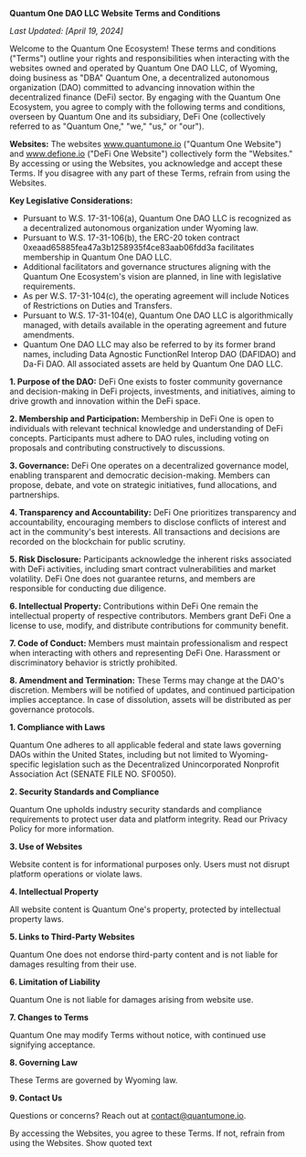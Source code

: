 **Quantum One DAO LLC Website Terms and Conditions**

*Last Updated: [April 19, 2024]*

Welcome to the Quantum One Ecosystem! These terms and conditions ("Terms") outline your rights and responsibilities when interacting with the websites owned and operated by Quantum One DAO LLC, of Wyoming, doing business as "DBA" Quantum One, a decentralized autonomous organization (DAO) committed to advancing innovation within the decentralized finance (DeFi) sector. By engaging with the Quantum One Ecosystem, you agree to comply with the following terms and conditions, overseen by Quantum One and its subsidiary, DeFi One (collectively referred to as "Quantum One," "we," "us," or "our").

**Websites:**
The websites www.quantumone.io ("Quantum One Website") and www.defione.io ("DeFi One Website") collectively form the "Websites." By accessing or using the Websites, you acknowledge and accept these Terms. If you disagree with any part of these Terms, refrain from using the Websites.

**Key Legislative Considerations:**
- Pursuant to W.S. 17-31-106(a), Quantum One DAO LLC is recognized as a decentralized autonomous organization under Wyoming law.
- Pursuant to W.S. 17-31-106(b), the ERC-20 token contract 0xeaad65885fea47a3b1258935f4ce83aab06fdd3a facilitates membership in Quantum One DAO LLC.
- Additional facilitators and governance structures aligning with the Quantum One Ecosystem's vision are planned, in line with legislative requirements.
- As per W.S. 17-31-104(c), the operating agreement will include Notices of Restrictions on Duties and Transfers.
- Pursuant to W.S. 17-31-104(e), Quantum One DAO LLC is algorithmically managed, with details available in the operating agreement and future amendments.
- Quantum One DAO LLC may also be referred to by its former brand names, including Data Agnostic FunctionRel Interop DAO (DAFIDAO) and Da-Fi DAO. All associated assets are held by Quantum One DAO LLC.

**1. Purpose of the DAO:**
DeFi One exists to foster community governance and decision-making in DeFi projects, investments, and initiatives, aiming to drive growth and innovation within the DeFi space.

**2. Membership and Participation:**
Membership in DeFi One is open to individuals with relevant technical knowledge and understanding of DeFi concepts. Participants must adhere to DAO rules, including voting on proposals and contributing constructively to discussions.

**3. Governance:**
DeFi One operates on a decentralized governance model, enabling transparent and democratic decision-making. Members can propose, debate, and vote on strategic initiatives, fund allocations, and partnerships.

**4. Transparency and Accountability:**
DeFi One prioritizes transparency and accountability, encouraging members to disclose conflicts of interest and act in the community's best interests. All transactions and decisions are recorded on the blockchain for public scrutiny.

**5. Risk Disclosure:**
Participants acknowledge the inherent risks associated with DeFi activities, including smart contract vulnerabilities and market volatility. DeFi One does not guarantee returns, and members are responsible for conducting due diligence.

**6. Intellectual Property:**
Contributions within DeFi One remain the intellectual property of respective contributors. Members grant DeFi One a license to use, modify, and distribute contributions for community benefit.

**7. Code of Conduct:**
Members must maintain professionalism and respect when interacting with others and representing DeFi One. Harassment or discriminatory behavior is strictly prohibited.

**8. Amendment and Termination:**
These Terms may change at the DAO's discretion. Members will be notified of updates, and continued participation implies acceptance. In case of dissolution, assets will be distributed as per governance protocols.

**1. Compliance with Laws**

Quantum One adheres to all applicable federal and state laws governing DAOs within the United States, including but not limited to Wyoming-specific legislation such as the Decentralized Unincorporated Nonprofit Association Act (SENATE FILE NO. SF0050).

**2. Security Standards and Compliance**

Quantum One upholds industry security standards and compliance requirements to protect user data and platform integrity. Read our Privacy Policy for more information.

**3. Use of Websites**

Website content is for informational purposes only. Users must not disrupt platform operations or violate laws.

**4. Intellectual Property**

All website content is Quantum One's property, protected by intellectual property laws.

**5. Links to Third-Party Websites**

Quantum One does not endorse third-party content and is not liable for damages resulting from their use.

**6. Limitation of Liability**

Quantum One is not liable for damages arising from website use.

**7. Changes to Terms**

Quantum One may modify Terms without notice, with continued use signifying acceptance. 

**8. Governing Law**

These Terms are governed by Wyoming law.

**9. Contact Us**

Questions or concerns? Reach out at [contact@quantumone.io](mailto:contact@quantumone.io).

By accessing the Websites, you agree to these Terms. If not, refrain from using the Websites.
Show quoted text
